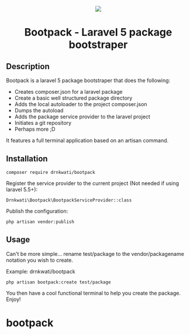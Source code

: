 <p align="center">
    <img src="http://i.imgur.com/viDkXrW.png">
    <h1 align="center">Bootpack - Laravel 5 package bootstraper</h1>
</p>

## Description

Bootpack is a laravel 5 package bootstraper that does the following:

-   Creates composer.json for a laravel package
-   Create a basic well structured package directory
-   Adds the local autoloader to the project composer.json
-   Dumps the autoload
-   Adds the package service provider to the laravel project
-   Initiates a git repository
-   Perhaps more ;D

It features a full terminal application based on an artisan command.

## Installation

```
composer require drnkwati/bootpack
```

Register the service provider to the current project (Not needed if using laravel 5.5+):

```
Drnkwati\Bootpack\BootpackServiceProvider::class
```

Publish the configuration:

```
php artisan vendor:publish
```

## Usage

Can't be more simple... rename test/package to the vendor/packagename notation you wish to create.

Example: drnkwati/bootpack

```
php artisan bootpack:create test/package
```

You then have a cool functional terminal to help you create the package. Enjoy!
# bootpack
